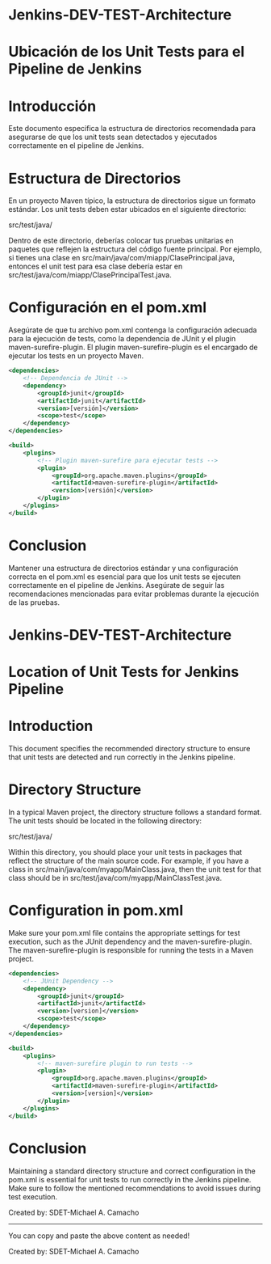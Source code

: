 # Jenkins-DEV-TEST-Architecture

# Ubicación de los Unit Tests para el Pipeline de Jenkins
# Introducción
Este documento especifica la estructura de directorios recomendada para asegurarse de que los unit tests sean detectados y ejecutados correctamente en el pipeline de Jenkins.

# Estructura de Directorios
En un proyecto Maven típico, la estructura de directorios sigue un formato estándar. Los unit tests deben estar ubicados en el siguiente directorio:

src/test/java/

Dentro de este directorio, deberías colocar tus pruebas unitarias en paquetes que reflejen la estructura del código fuente principal. Por ejemplo, si tienes una clase en src/main/java/com/miapp/ClasePrincipal.java, entonces el unit test para esa clase debería estar en src/test/java/com/miapp/ClasePrincipalTest.java.

# Configuración en el pom.xml
Asegúrate de que tu archivo pom.xml contenga la configuración adecuada para la ejecución de tests, como la dependencia de JUnit y el plugin maven-surefire-plugin. El plugin maven-surefire-plugin es el encargado de ejecutar los tests en un proyecto Maven.

```xml
<dependencies>
    <!-- Dependencia de JUnit -->
    <dependency>
        <groupId>junit</groupId>
        <artifactId>junit</artifactId>
        <version>[versión]</version>
        <scope>test</scope>
    </dependency>
</dependencies>

<build>
    <plugins>
        <!-- Plugin maven-surefire para ejecutar tests -->
        <plugin>
            <groupId>org.apache.maven.plugins</groupId>
            <artifactId>maven-surefire-plugin</artifactId>
            <version>[versión]</version>
        </plugin>
    </plugins>
</build>
```

# Conclusion
Mantener una estructura de directorios estándar y una configuración correcta en el pom.xml es esencial para que los unit tests se ejecuten correctamente en el pipeline de Jenkins. Asegúrate de seguir las recomendaciones mencionadas para evitar problemas durante la ejecución de las pruebas.


# Jenkins-DEV-TEST-Architecture

# Location of Unit Tests for Jenkins Pipeline
# Introduction
This document specifies the recommended directory structure to ensure that unit tests are detected and run correctly in the Jenkins pipeline.

# Directory Structure
In a typical Maven project, the directory structure follows a standard format. The unit tests should be located in the following directory:

src/test/java/

Within this directory, you should place your unit tests in packages that reflect the structure of the main source code. For example, if you have a class in src/main/java/com/myapp/MainClass.java, then the unit test for that class should be in src/test/java/com/myapp/MainClassTest.java.

# Configuration in pom.xml
Make sure your pom.xml file contains the appropriate settings for test execution, such as the JUnit dependency and the maven-surefire-plugin. The maven-surefire-plugin is responsible for running the tests in a Maven project.

```xml
<dependencies>
    <!-- JUnit Dependency -->
    <dependency>
        <groupId>junit</groupId>
        <artifactId>junit</artifactId>
        <version>[version]</version>
        <scope>test</scope>
    </dependency>
</dependencies>

<build>
    <plugins>
        <!-- maven-surefire plugin to run tests -->
        <plugin>
            <groupId>org.apache.maven.plugins</groupId>
            <artifactId>maven-surefire-plugin</artifactId>
            <version>[version]</version>
        </plugin>
    </plugins>
</build>
```

# Conclusion
Maintaining a standard directory structure and correct configuration in the pom.xml is essential for unit tests to run correctly in the Jenkins pipeline. Make sure to follow the mentioned recommendations to avoid issues during test execution.

Created by: SDET-Michael A. Camacho

--- 

You can copy and paste the above content as needed!

Created by: SDET-Michael A. Camacho
